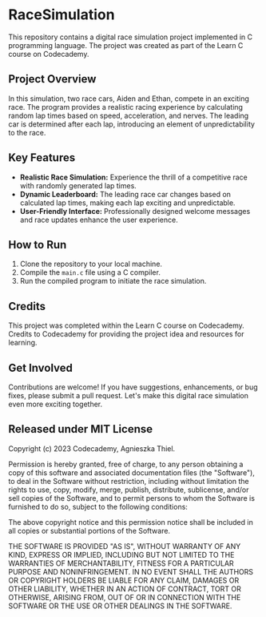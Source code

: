 # RaceSimulation

This repository contains a digital race simulation project implemented in C programming language. The project was created as part of the Learn C course on Codecademy.

## Project Overview

In this simulation, two race cars, Aiden and Ethan, compete in an exciting race. The program provides a realistic racing experience by calculating random lap times based on speed, acceleration, and nerves. The leading car is determined after each lap, introducing an element of unpredictability to the race.

## Key Features

- **Realistic Race Simulation:** Experience the thrill of a competitive race with randomly generated lap times.
- **Dynamic Leaderboard:** The leading race car changes based on calculated lap times, making each lap exciting and unpredictable.
- **User-Friendly Interface:** Professionally designed welcome messages and race updates enhance the user experience.

## How to Run

1. Clone the repository to your local machine.
2. Compile the `main.c` file using a C compiler.
3. Run the compiled program to initiate the race simulation.

## Credits

This project was completed within the Learn C course on Codecademy. Credits to Codecademy for providing the project idea and resources for learning.

## Get Involved

Contributions are welcome! If you have suggestions, enhancements, or bug fixes, please submit a pull request. Let's make this digital race simulation even more exciting together.

## Released under MIT License

Copyright (c) 2023 Codecademy, Agnieszka Thiel.

Permission is hereby granted, free of charge, to any person obtaining a copy of this software and associated documentation files (the "Software"), to deal in the Software without restriction, including without limitation the rights to use, copy, modify, merge, publish, distribute, sublicense, and/or sell copies of the Software, and to permit persons to whom the Software is furnished to do so, subject to the following conditions:

The above copyright notice and this permission notice shall be included in all copies or substantial portions of the Software.

THE SOFTWARE IS PROVIDED "AS IS", WITHOUT WARRANTY OF ANY KIND, EXPRESS OR IMPLIED, INCLUDING BUT NOT LIMITED TO THE WARRANTIES OF MERCHANTABILITY, FITNESS FOR A PARTICULAR PURPOSE AND NONINFRINGEMENT. IN NO EVENT SHALL THE AUTHORS OR COPYRIGHT HOLDERS BE LIABLE FOR ANY CLAIM, DAMAGES OR OTHER LIABILITY, WHETHER IN AN ACTION OF CONTRACT, TORT OR OTHERWISE, ARISING FROM, OUT OF OR IN CONNECTION WITH THE SOFTWARE OR THE USE OR OTHER DEALINGS IN THE SOFTWARE.
